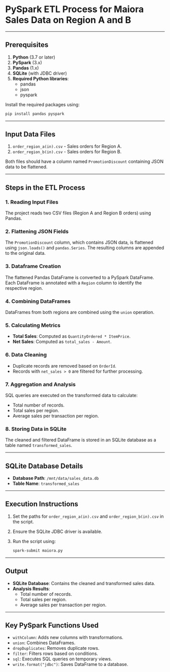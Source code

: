 
# PySpark ETL Process for Maiora Sales Data on Region A and B

---

## Prerequisites

1. **Python** (3.7 or later)
2. **PySpark** (3.x)
3. **Pandas** (1.x)
4. **SQLite** (with JDBC driver)
5. **Required Python libraries**:
   - pandas
   - json
   - pyspark

Install the required packages using:

```bash
pip install pandas pyspark
```

---

## Input Data Files

1. `order_region_a(in).csv` - Sales orders for Region A.
2. `order_region_b(in).csv` - Sales orders for Region B.

Both files should have a column named `PromotionDiscount` containing JSON data to be flattened.

---

## Steps in the ETL Process

### 1. **Reading Input Files**

The project reads two CSV files (Region A and Region B orders) using Pandas.

### 2. **Flattening JSON Fields**

The `PromotionDiscount` column, which contains JSON data, is flattened using `json.loads()` and `pandas.Series`. The resulting columns are appended to the original data.

### 3. **Dataframe Creation**

The flattened Pandas DataFrame is converted to a PySpark DataFrame. Each DataFrame is annotated with a `Region` column to identify the respective region.

### 4. **Combining DataFrames**

DataFrames from both regions are combined using the `union` operation.

### 5. **Calculating Metrics**

- **Total Sales**: Computed as `QuantityOrdered * ItemPrice`.
- **Net Sales**: Computed as `total_sales - Amount`.

### 6. **Data Cleaning**

- Duplicate records are removed based on `OrderId`.
- Records with `net_sales > 0` are filtered for further processing.

### 7. **Aggregation and Analysis**

SQL queries are executed on the transformed data to calculate:

- Total number of records.
- Total sales per region.
- Average sales per transaction per region.

### 8. **Storing Data in SQLite**

The cleaned and filtered DataFrame is stored in an SQLite database as a table named `transformed_sales`.

---

## SQLite Database Details

- **Database Path**: `/mnt/data/sales_data.db`
- **Table Name**: `transformed_sales`

---

## Execution Instructions

1. Set the paths for `order_region_a(in).csv` and `order_region_b(in).csv` in the script.
2. Ensure the SQLite JDBC driver is available.
3. Run the script using:

   ```bash
   spark-submit maiora.py
   ```

---

## Output

- **SQLite Database**: Contains the cleaned and transformed sales data.
- **Analysis Results**:
  - Total number of records.
  - Total sales per region.
  - Average sales per transaction per region.

---

## Key PySpark Functions Used

- `withColumn`: Adds new columns with transformations.
- `union`: Combines DataFrames.
- `dropDuplicates`: Removes duplicate rows.
- `filter`: Filters rows based on conditions.
- `sql`: Executes SQL queries on temporary views.
- `write.format("jdbc")`: Saves DataFrame to a database.
